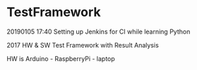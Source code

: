 # TestFramework
20190105 17:40
Setting up Jenkins for CI while learning Python

2017
HW &amp; SW Test Framework with Result Analysis

HW is Arduino - RaspberryPi - laptop
